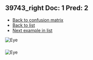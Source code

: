 ## 39743_right Doc: 1 Pred: 2
- [Back to confusion matrix](https://github.com/juliandewit/kaggle_retinopathy/blob/master/matrix.md)
- [Back to list](https://github.com/juliandewit/kaggle_retinopathy/blob/master/lists/12/list.md)
- [Next example in list](https://github.com/juliandewit/kaggle_retinopathy/blob/master/lists/12/39/39744_right.md)

![Eye](https://retinopaty.blob.core.windows.net/size1024/39743_right_1.jpeg)

### 

![Eye]()
